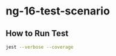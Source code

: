 # ng-16-test-scenario

<!-- [Edit in StackBlitz next generation editor ⚡️](https://stackblitz.com/~/github.com/dika-paper/ng-16-test-scenario) -->

## How to Run Test

```bash
jest --verbose --coverage
```